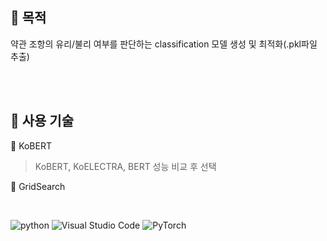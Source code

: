 ## :star2: 목적
약관 조항의 유리/불리 여부를 판단하는 classification 모델 생성 및 최적화(.pkl파일 추출)

<br/><br/>

## :star2: 사용 기술
📌 KoBERT

> KoBERT, KoELECTRA, BERT 성능 비교 후 선택

📌 GridSearch

<br/>

![python](https://img.shields.io/badge/Python-3776AB?style=for-the-badge&logo=python&logoColor=white)
![Visual Studio Code](https://img.shields.io/badge/Visual%20Studio%20Code-0078d7.svg?style=for-the-badge&logo=visual-studio-code&logoColor=white)
![PyTorch](https://img.shields.io/badge/PyTorch-%23EE4C2C.svg?style=for-the-badge&logo=PyTorch&logoColor=white)

